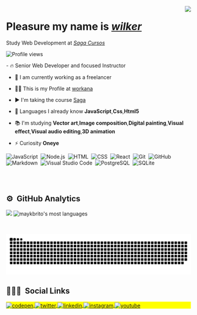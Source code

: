  <img align="right" height="300em" src="https://uploads.spiritfanfiction.com/historias/capitulos/201808/a-biblioteca-do-amor-14120768-290820180126.gif"/>
  </div>
 <h1 align="left">Pleasure my name is <a href="https://www.workana.com/freelancer/bae8fa5d192be3ecd7608c10d05ab276"><i>wilker</i></a></h1>
  <p align="left">Study Web Development at <a href="https://www.saga.com.br/cursos?utm_id=google"><i>Saga Cursos</i></a> 
 <p align="left"> <img src="https://komarev.com/ghpvc/?username=ModernoProgramer&color=yellow" alt="Profile views" /> </p>
</div>
 - 🔥 Senior Web Developer and focused Instructor

- 🔭 I am currently working as a freelancer

- 👨‍💻 This is my Profile at [workana ](https://www.workana.com/freelancer/bae8fa5d192be3ecd7608c10d05ab276)

- ▶️ I'm taking the course [Saga ](https://www.saga.com.br/cursos?utm_id=google)

- 💬 Languages ​​I already know
**JavaScript**,**Css**,**Html5**

- 📚 I'm studying
**Vector art**,**Image composition**,**Digital painting**,**Visual effect**,**Visual audio editing**,**3D animation**
- ⚡ Curiosity **Oneye**

![JavaScript](https://img.shields.io/badge/-JavaScript-05122A?style=flat&logo=javascript)&nbsp;
![Node.js](https://img.shields.io/badge/-Node.js-05122A?style=flat&logo=node.js)&nbsp;
![HTML](https://img.shields.io/badge/-HTML-05122A?style=flat&logo=HTML5)&nbsp;
![CSS](https://img.shields.io/badge/-CSS-05122A?style=flat&logo=CSS3&logoColor=1572B6)&nbsp;
![React](https://img.shields.io/badge/-React-05122A?style=flat&logo=react)&nbsp;
![Git](https://img.shields.io/badge/-Git-05122A?style=flat&logo=git)&nbsp;
![GitHub](https://img.shields.io/badge/-GitHub-05122A?style=flat&logo=github)&nbsp;
![Markdown](https://img.shields.io/badge/-Markdown-05122A?style=flat&logo=markdown)&nbsp;
![Visual Studio Code](https://img.shields.io/badge/-Visual%20Studio%20Code-05122A?style=flat&logo=visual-studio-code&logoColor=007ACC)&nbsp;
![PostgreSQL](https://img.shields.io/badge/-PostgreSQL-05122A?style=flat&logo=postgresql)&nbsp;
![SQLite](https://img.shields.io/badge/-SQLite-05122A?style=flat&logo=sqlite)&nbsp;
<div> 
<br><br>

## ⚙️ &nbsp;GitHub Analytics

<p align="left">
<img width="530em" src="https://github-readme-stats.vercel.app/api?username=ModernoProgramer&show_icons=true&theme=vision-friendly-dark"/>
<img width="530em" src="https://github-readme-stats.vercel.app/api/top-langs/?username=ModernoProgramer&layout=compact&theme=vision-friendly-dark" alt="maykbrito's most languages"/>
</p>

<br><br>
  ![Snake animation](https://github.com/ModernoProgramer/ModernoProgramer/blob/output/github-contribution-grid-snake.svg)
 
## 👨🏽‍🦲 &nbsp;Social Links

<p align="left" style="background:yellow">
<a href="https://codepen.io/maykbrito" target="_blank">
  <img align="center" src="https://img.shields.io/badge/-maykbrito-05122A?style=flat&logo=codepen" alt="codepen"/>
</a>
<a href="https://twitter.com/maykbrito" target="_blank">
  <img align="center" src="https://img.shields.io/badge/-maykbrito-05122A?style=flat&logo=twitter" alt="twitter"/>  
</a>
<a href="https://linkedin.com/in/maykbrito" target="_blank">
  <img align="center" src="https://img.shields.io/badge/-maykbrito-05122A?style=flat&logo=linkedin" alt="linkedin"/>
</a>
<a href="https://instagram.com/maykbrito" target="_blank">
 <img align="center" src="https://img.shields.io/badge/-maykbrito-05122A?style=flat&logo=instagram" alt="instagram"/>
</a>
<a href="https://youtube.com/maykbrito" target="_blank">
 <img align="center" src="https://img.shields.io/badge/-maykbrito-05122A?style=flat&logo=youtube" alt="youtube"/>
</a>
</p>
</div>
